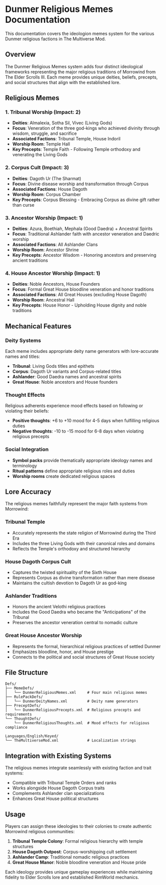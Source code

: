 # Dunmer Religious Memes Documentation

This documentation covers the ideologion memes system for the various Dunmer religious factions in The Multiverse Mod.

## Overview

The Dunmer Religious Memes system adds four distinct ideological frameworks representing the major religious traditions of Morrowind from The Elder Scrolls III. Each meme provides unique deities, beliefs, precepts, and social structures that align with the established lore.

## Religious Memes

### 1. Tribunal Worship (Impact: 2)
- **Deities**: Almalexia, Sotha Sil, Vivec (Living Gods)
- **Focus**: Veneration of the three god-kings who achieved divinity through wisdom, struggle, and sacrifice
- **Associated Factions**: Tribunal Temple, House Indoril
- **Worship Room**: Temple Hall
- **Key Precepts**: Temple Faith - Following Temple orthodoxy and venerating the Living Gods

### 2. Corpus Cult (Impact: 3)
- **Deities**: Dagoth Ur (The Sharmat)
- **Focus**: Divine disease worship and transformation through Corpus
- **Associated Factions**: House Dagoth
- **Worship Room**: Corpus Chamber
- **Key Precepts**: Corpus Blessing - Embracing Corpus as divine gift rather than curse

### 3. Ancestor Worship (Impact: 1)
- **Deities**: Azura, Boethiah, Mephala (Good Daedra) + Ancestral Spirits
- **Focus**: Traditional Ashlander faith with ancestor veneration and Daedric worship
- **Associated Factions**: All Ashlander Clans
- **Worship Room**: Ancestor Shrine
- **Key Precepts**: Ancestor Wisdom - Honoring ancestors and preserving ancient traditions

### 4. House Ancestor Worship (Impact: 1)
- **Deities**: Noble Ancestors, House Founders
- **Focus**: Formal Great House bloodline veneration and honor traditions
- **Associated Factions**: All Great Houses (excluding House Dagoth)
- **Worship Room**: Ancestral Hall
- **Key Precepts**: House Honor - Upholding House dignity and noble traditions

## Mechanical Features

### Deity Systems
Each meme includes appropriate deity name generators with lore-accurate names and titles:
- **Tribunal**: Living Gods titles and epithets
- **Corpus**: Dagoth Ur variants and Corpus-related titles
- **Ashlander**: Good Daedra names and ancestral spirits
- **Great House**: Noble ancestors and House founders

### Thought Effects
Religious adherents experience mood effects based on following or violating their beliefs:
- **Positive thoughts**: +6 to +10 mood for 4-5 days when fulfilling religious duties
- **Negative thoughts**: -10 to -15 mood for 6-8 days when violating religious precepts

### Social Integration
- **Symbol packs** provide thematically appropriate ideology names and terminology
- **Ritual patterns** define appropriate religious roles and duties
- **Worship rooms** create dedicated religious spaces

## Lore Accuracy

The religious memes faithfully represent the major faith systems from Morrowind:

### Tribunal Temple
- Accurately represents the state religion of Morrowind during the Third Era
- Includes the three Living Gods with their canonical roles and domains
- Reflects the Temple's orthodoxy and structured hierarchy

### House Dagoth Corpus Cult
- Captures the twisted spirituality of the Sixth House
- Represents Corpus as divine transformation rather than mere disease
- Maintains the cultish devotion to Dagoth Ur as god-king

### Ashlander Traditions
- Honors the ancient Velothi religious practices
- Includes the Good Daedra who became the "Anticipations" of the Tribunal
- Preserves the ancestor veneration central to nomadic culture

### Great House Ancestor Worship
- Represents the formal, hierarchical religious practices of settled Dunmer
- Emphasizes bloodline, honor, and House prestige
- Connects to the political and social structures of Great House society

## File Structure

```
Defs/
├── MemeDefs/
│   └── DunmerReligiousMemes.xml     # Four main religious memes
├── RulePackDefs/
│   └── DunmerDeityNames.xml         # Deity name generators
├── PreceptDefs/
│   └── DunmerReligiousPrecepts.xml  # Religious precepts and requirements
└── ThoughtDefs/
    └── DunmerReligiousThoughts.xml  # Mood effects for religious compliance

Languages/English/Keyed/
└── TheMultiverseMod.xml             # Localization strings
```

## Integration with Existing Systems

The religious memes integrate seamlessly with existing faction and trait systems:
- Compatible with Tribunal Temple Orders and ranks
- Works alongside House Dagoth Corpus traits
- Complements Ashlander clan specializations
- Enhances Great House political structures

## Usage

Players can assign these ideologies to their colonies to create authentic Morrowind religious communities:
1. **Tribunal Temple Colony**: Formal religious hierarchy with temple structures
2. **House Dagoth Outpost**: Corpus-worshipping cult settlement
3. **Ashlander Camp**: Traditional nomadic religious practices
4. **Great House Manor**: Noble bloodline veneration and House pride

Each ideology provides unique gameplay experiences while maintaining fidelity to Elder Scrolls lore and established RimWorld mechanics.